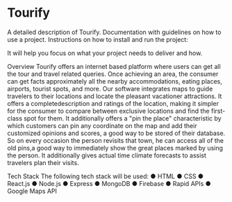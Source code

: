 # Tourify
A detailed description of Tourify.
Documentation with guidelines on how to use a project. 
Instructions on how to install and run the project:

It will help you focus on what your project needs to deliver and how.

Overview
Tourify offers an internet based platform where users can get all the tour and travel related queries. Once achieving an area, the consumer can get facts approximately all the nearby accommodations, eating places, airports, tourist spots, and more. Our software integrates maps to guide travelers to their locations and locate the pleasant vacationer attractions. It offers a completedescription and ratings of the location, making it simpler for the consumer to compare between exclusive locations and find the first-class spot for them. It additionally offers a "pin the place" characteristic by which customers can pin any coordinate on the map and add their customized opinions and scores, a good way to be stored of their database. So on every occasion the person revisits that town, he can access all of the old pins,a good way to immediately show the great places marked by using the person. It additionally gives actual time climate forecasts to assist travelers plan their visits.


Tech Stack 
The following tech stack will be used:
● HTML
● CSS
● React.js
● Node.js
● Express
● MongoDB
● Firebase
● Rapid APIs
● Google Maps API






